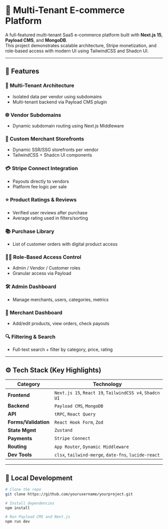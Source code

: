 # 🏪 Multi-Tenant E-commerce Platform

A full-featured multi-tenant SaaS e-commerce platform built with **Next.js 15**, **Payload CMS**, and **MongoDB**.  
This project demonstrates scalable architecture, Stripe monetization, and role-based access with modern UI using TailwindCSS and Shadcn UI.

---

## 🚀 Features

### 🏬 Multi-Tenant Architecture
- Isolated data per vendor using subdomains
- Multi-tenant backend via Payload CMS plugin

### 🌐 Vendor Subdomains
- Dynamic subdomain routing using Next.js Middleware

### 🎨 Custom Merchant Storefronts
- Dynamic SSR/SSG storefronts per vendor
- TailwindCSS + Shadcn UI components

### 💳 Stripe Connect Integration
- Payouts directly to vendors
- Platform fee logic per sale

### ⭐ Product Ratings & Reviews
- Verified user reviews after purchase
- Average rating used in filters/sorting

### 📚 Purchase Library
- List of customer orders with digital product access

### 🧑‍💼 Role-Based Access Control
- Admin / Vendor / Customer roles
- Granular access via Payload

### 🛠️ Admin Dashboard
- Manage merchants, users, categories, metrics

### 🧾 Merchant Dashboard
- Add/edit products, view orders, check payouts

### 🔍 Filtering & Search
- Full-text search + filter by category, price, rating

---

## ⚙️ Tech Stack (Key Highlights)

| Category         | Technology |
|------------------|------------|
| **Frontend**     | `Next.js 15`, `React 19`, `TailwindCSS v4`, `Shadcn UI` |
| **Backend**      | `Payload CMS`, `MongoDB` |
| **API**          | `tRPC`, `React Query` |
| **Forms/Validation** | `React Hook Form`, `Zod` |
| **State Mgmt**   | `Zustand` |
| **Payments**     | `Stripe Connect` |
| **Routing**      | `App Router`, `Dynamic Middleware` |
| **Dev Tools**    | `clsx`, `tailwind-merge`, `date-fns`, `lucide-react` |

---

## 🔧 Local Development

```bash
# Clone the repo
git clone https://github.com/yourusername/yourproject.git

# Install dependencies
npm install

# Run Payload CMS and Next.js
npm run dev
